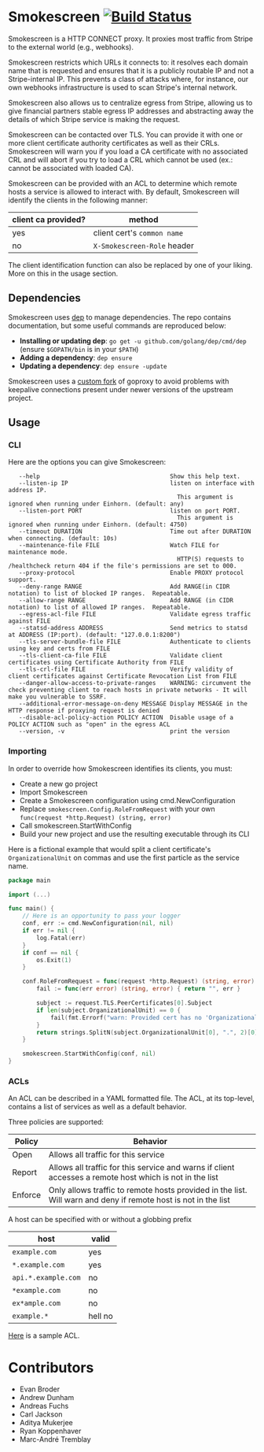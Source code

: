 # Smokescreen [![Build Status](https://travis-ci.org/stripe/smokescreen.svg?branch=master)](https://travis-ci.org/stripe/smokescreen)
Smokescreen is a HTTP CONNECT proxy. It proxies most traffic from Stripe to the
external world (e.g., webhooks).

Smokescreen restricts which URLs it connects to: it resolves each domain name
that is requested and ensures that it is a publicly routable IP and not a
Stripe-internal IP. This prevents a class of attacks where, for instance, our
own webhooks infrastructure is used to scan Stripe's internal network.

Smokescreen also allows us to centralize egress from Stripe, allowing us to give
financial partners stable egress IP addresses and abstracting away the details
of which Stripe service is making the request.

Smokescreen can be contacted over TLS. You can provide it with one or more client certificate authority certificates as well as their CRLs.
Smokescreen will warn you if you load a CA certificate with no associated CRL and will abort if you try to load a CRL which cannot be used (ex.: cannot be associated with loaded CA).

Smokescreen can be provided with an ACL to determine which remote hosts a service is allowed to interact with.
By default, Smokescreen will identify the clients in the following manner:

| client ca provided? | method |
| --- | --- |
| yes | client cert's `common name` |
| no | `X-Smokescreen-Role` header |

The client identification function can also be replaced by one of your liking. More on this in the usage section.

## Dependencies

Smokescreen uses [dep][dep] to manage dependencies.  The
repo contains documentation, but some useful commands are reproduced
below:

- **Installing or updating dep**: `go get -u
    github.com/golang/dep/cmd/dep` (ensure `$GOPATH/bin` is in your
    `$PATH`)
- **Adding a dependency**: `dep ensure`
- **Updating a dependency**: `dep ensure -update`

Smokescreen uses a [custom fork](https://github.com/stripe/goproxy) of goproxy to avoid problems with keepalive connections present under newer versions of the upstream project.

[dep]: https://github.com/golang/dep


## Usage

### CLI
Here are the options you can give Smokescreen:
```
   --help                                     Show this help text.
   --listen-ip IP                             listen on interface with address IP.
                                                This argument is ignored when running under Einhorn. (default: any)
   --listen-port PORT                         listen on port PORT.
                                                This argument is ignored when running under Einhorn. (default: 4750)
   --timeout DURATION                         Time out after DURATION when connecting. (default: 10s)
   --maintenance-file FILE                    Watch FILE for maintenance mode.
                                                HTTP(S) requests to /healthcheck return 404 if the file's permissions are set to 000.
   --proxy-protocol                           Enable PROXY protocol support.
   --deny-range RANGE                         Add RANGE(in CIDR notation) to list of blocked IP ranges.  Repeatable.
   --allow-range RANGE                        Add RANGE (in CIDR notation) to list of allowed IP ranges.  Repeatable.
   --egress-acl-file FILE                     Validate egress traffic against FILE
   --statsd-address ADDRESS                   Send metrics to statsd at ADDRESS (IP:port). (default: "127.0.0.1:8200")
   --tls-server-bundle-file FILE              Authenticate to clients using key and certs from FILE
   --tls-client-ca-file FILE                  Validate client certificates using Certificate Authority from FILE
   --tls-crl-file FILE                        Verify validity of client certificates against Certificate Revocation List from FILE
   --danger-allow-access-to-private-ranges    WARNING: circumvent the check preventing client to reach hosts in private networks - It will make you vulnerable to SSRF.
   --additional-error-message-on-deny MESSAGE Display MESSAGE in the HTTP response if proxying request is denied
   --disable-acl-policy-action POLICY ACTION  Disable usage of a POLICY ACTION such as "open" in the egress ACL
   --version, -v                              print the version
```

### Importing
In order to override how Smokescreen identifies its clients, you must:
- Create a new go project
- Import Smokescreen
- Create a Smokescreen configuration using cmd.NewConfiguration
- Replace `smokescreen.Config.RoleFromRequest` with your own `func(request *http.Request) (string, error)`
- Call smokescreen.StartWithConfig
- Build your new project and use the resulting executable through its CLI

Here is a fictional example that would split a client certificate's `OrganizationalUnit` on commas and use the first particle as the service name.
```go
package main

import (...)

func main() {
	// Here is an opportunity to pass your logger
	conf, err := cmd.NewConfiguration(nil, nil)
	if err != nil {
		log.Fatal(err)
	}
	if conf == nil {
		os.Exit(1)
	}

	conf.RoleFromRequest = func(request *http.Request) (string, error) {
		fail := func(err error) (string, error) { return "", err }

		subject := request.TLS.PeerCertificates[0].Subject
		if len(subject.OrganizationalUnit) == 0 {
			fail(fmt.Errorf("warn: Provided cert has no 'OrganizationalUnit'. Can't extract service role."))
		}
		return strings.SplitN(subject.OrganizationalUnit[0], ".", 2)[0], nil
	}

	smokescreen.StartWithConfig(conf, nil)
}
```


### ACLs
An ACL can be described in a YAML formatted file. The ACL, at its top-level, contains a list of services as well as a default behavior.

Three policies are supported:

| Policy | Behavior |
| --- | --- |
| Open | Allows all traffic for this service |
| Report | Allows all traffic for this service and warns if client accesses a remote host which is not in the list | 
| Enforce | Only allows traffic to remote hosts provided in the list. Will warn and deny if remote host is not in the list |

A host can be specified with or without a globbing prefix

| host | valid |
| --- | --- |
| `example.com` | yes |
| `*.example.com` | yes |
| `api.*.example.com` | no | 
| `*example.com` | no |
| `ex*ample.com` | no |
| `example.*` | hell no |

[Here](https://github.com/stripe/smokescreen/blob/master/pkg/smokescreen/testdata/sample_config.yaml) is a sample ACL.

# Contributors

 - Evan Broder
 - Andrew Dunham
 - Andreas Fuchs
 - Carl Jackson
 - Aditya Mukerjee
 - Ryan Koppenhaver
 - Marc-André Tremblay
